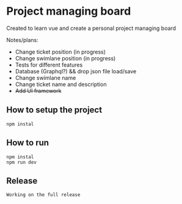 # Project managing board

Created to learn vue and create a personal project managing board

Notes/plans:
 * Change ticket position (in progress)
 * Change swimlane position (in progress)
 * Tests for different features
 * Database (Graphql?) && drop json file load/save
 * Change swimlane name
 * Change ticket name and description
 * ~~Add UI framework~~

## How to setup the project
    npm instal

## How to run
    npm instal
    npm run dev

## Release
    Working on the full release
